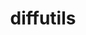 ---
title: "diffutils"
layout: cache
categories: [package, develop-2023-10-01]
meta: {"versions": ["3.9"], "compilers": ["apple-clang@=14.0.0", "cce@=15.0.1", "gcc@=10.3.0", "gcc@=11.1.0", "gcc@=11.3.0", "gcc@=12.1.0", "gcc@=7.3.1", "gcc@=7.5.0", "oneapi@=2023.2.0"], "oss": ["amzn2", "rhel8", "sle_hpc15", "ubuntu18.04", "ubuntu20.04", "ubuntu22.04", "ventura"], "platforms": ["darwin", "linux"], "targets": ["aarch64", "neoverse_n1", "ppc64le", "x86_64", "x86_64_v3", "x86_64_v4", "zen4"], "stacks": ["aws-isc", "aws-isc-aarch64", "build_systems", "data-vis-sdk", "e4s", "e4s-cray-rhel", "e4s-cray-sles", "e4s-oneapi", "e4s-power", "gpu-tests", "ml-darwin-aarch64-mps", "ml-linux-x86_64-cpu", "ml-linux-x86_64-cuda", "ml-linux-x86_64-rocm", "radiuss", "radiuss-aws", "radiuss-aws-aarch64", "root", "tutorial"], "num_specs": 12, "num_specs_by_stack": {"root": 12, "ml-darwin-aarch64-mps": 1, "radiuss-aws-aarch64": 2, "aws-isc-aarch64": 2, "aws-isc": 1, "radiuss-aws": 1, "e4s-cray-rhel": 1, "gpu-tests": 1, "e4s": 1, "data-vis-sdk": 1, "e4s-power": 1, "e4s-oneapi": 1, "radiuss": 1, "build_systems": 1, "e4s-cray-sles": 1, "tutorial": 2, "ml-linux-x86_64-cpu": 1, "ml-linux-x86_64-rocm": 1, "ml-linux-x86_64-cuda": 1}}
spec_details: [{"hash": "4txhbym6f67xzabbzlkvmbqhfxlme7dn", "compiler": "apple-clang@=14.0.0", "versions": ["3.9"], "os": "ventura", "platform": "darwin", "target": "aarch64", "variants": ["build_system=autotools"], "stacks": ["root", "ml-darwin-aarch64-mps"], "size": "-", "tarball": "https://binaries.spack.io/develop-2023-10-01/build_cache/darwin-ventura-aarch64/apple-clang-14.0.0/diffutils-3.9/darwin-ventura-aarch64-apple-clang-14.0.0-diffutils-3.9-4txhbym6f67xzabbzlkvmbqhfxlme7dn.spack"}, {"hash": "uwlf5bzbyqxvwcx7wn7wexhvqxtim2l2", "compiler": "gcc@=7.3.1", "versions": ["3.9"], "os": "amzn2", "platform": "linux", "target": "aarch64", "variants": ["build_system=autotools"], "stacks": ["radiuss-aws-aarch64", "root", "aws-isc-aarch64"], "size": "-", "tarball": "https://binaries.spack.io/develop-2023-10-01/build_cache/linux-amzn2-aarch64/gcc-7.3.1/diffutils-3.9/linux-amzn2-aarch64-gcc-7.3.1-diffutils-3.9-uwlf5bzbyqxvwcx7wn7wexhvqxtim2l2.spack"}, {"hash": "ooxv3fxb5fa3hvjv2ma5jjfsrquo5gee", "compiler": "gcc@=7.3.1", "versions": ["3.9"], "os": "amzn2", "platform": "linux", "target": "neoverse_n1", "variants": ["build_system=autotools"], "stacks": ["radiuss-aws-aarch64", "root", "aws-isc-aarch64"], "size": "-", "tarball": "https://binaries.spack.io/develop-2023-10-01/build_cache/linux-amzn2-neoverse_n1/gcc-7.3.1/diffutils-3.9/linux-amzn2-neoverse_n1-gcc-7.3.1-diffutils-3.9-ooxv3fxb5fa3hvjv2ma5jjfsrquo5gee.spack"}, {"hash": "kwwobugt7b4ge75jnb23mjai7iz2u473", "compiler": "gcc@=7.3.1", "versions": ["3.9"], "os": "amzn2", "platform": "linux", "target": "x86_64_v3", "variants": ["build_system=autotools"], "stacks": ["aws-isc", "root", "radiuss-aws"], "size": "-", "tarball": "https://binaries.spack.io/develop-2023-10-01/build_cache/linux-amzn2-x86_64_v3/gcc-7.3.1/diffutils-3.9/linux-amzn2-x86_64_v3-gcc-7.3.1-diffutils-3.9-kwwobugt7b4ge75jnb23mjai7iz2u473.spack"}, {"hash": "txdwajug226j5eieey76zjzijooppihy", "compiler": "cce@=15.0.1", "versions": ["3.9"], "os": "rhel8", "platform": "linux", "target": "zen4", "variants": ["build_system=autotools"], "stacks": ["e4s-cray-rhel", "root"], "size": "-", "tarball": "https://binaries.spack.io/develop-2023-10-01/build_cache/linux-rhel8-zen4/cce-15.0.1/diffutils-3.9/linux-rhel8-zen4-cce-15.0.1-diffutils-3.9-txdwajug226j5eieey76zjzijooppihy.spack"}, {"hash": "mqvh6x7dnd3tznzxxc7wmsiydyuqajjd", "compiler": "gcc@=11.1.0", "versions": ["3.9"], "os": "ubuntu20.04", "platform": "linux", "target": "x86_64_v3", "variants": ["build_system=autotools"], "stacks": ["gpu-tests", "e4s", "root", "data-vis-sdk"], "size": "-", "tarball": "https://binaries.spack.io/develop-2023-10-01/build_cache/linux-ubuntu20.04-x86_64_v3/gcc-11.1.0/diffutils-3.9/linux-ubuntu20.04-x86_64_v3-gcc-11.1.0-diffutils-3.9-mqvh6x7dnd3tznzxxc7wmsiydyuqajjd.spack"}, {"hash": "uihoom23vsjsndvudlcp5o3aod4rziyv", "compiler": "gcc@=11.1.0", "versions": ["3.9"], "os": "ubuntu20.04", "platform": "linux", "target": "ppc64le", "variants": ["build_system=autotools"], "stacks": ["e4s-power", "root"], "size": "-", "tarball": "https://binaries.spack.io/develop-2023-10-01/build_cache/linux-ubuntu20.04-ppc64le/gcc-11.1.0/diffutils-3.9/linux-ubuntu20.04-ppc64le-gcc-11.1.0-diffutils-3.9-uihoom23vsjsndvudlcp5o3aod4rziyv.spack"}, {"hash": "u6l7k3bcflyhfye2ey2baytdnxb7yxzw", "compiler": "oneapi@=2023.2.0", "versions": ["3.9"], "os": "ubuntu20.04", "platform": "linux", "target": "x86_64", "variants": ["build_system=autotools"], "stacks": ["e4s-oneapi", "root"], "size": "-", "tarball": "https://binaries.spack.io/develop-2023-10-01/build_cache/linux-ubuntu20.04-x86_64/oneapi-2023.2.0/diffutils-3.9/linux-ubuntu20.04-x86_64-oneapi-2023.2.0-diffutils-3.9-u6l7k3bcflyhfye2ey2baytdnxb7yxzw.spack"}, {"hash": "nafmphfu37zaxd6pq73etxihxjef3enh", "compiler": "gcc@=7.5.0", "versions": ["3.9"], "os": "ubuntu18.04", "platform": "linux", "target": "x86_64_v3", "variants": ["build_system=autotools"], "stacks": ["radiuss", "root", "build_systems"], "size": "-", "tarball": "https://binaries.spack.io/develop-2023-10-01/build_cache/linux-ubuntu18.04-x86_64_v3/gcc-7.5.0/diffutils-3.9/linux-ubuntu18.04-x86_64_v3-gcc-7.5.0-diffutils-3.9-nafmphfu37zaxd6pq73etxihxjef3enh.spack"}, {"hash": "ja6nemy3bsptdjme4ij5x723tasqmbi2", "compiler": "gcc@=10.3.0", "versions": ["3.9"], "os": "sle_hpc15", "platform": "linux", "target": "x86_64_v4", "variants": ["build_system=autotools"], "stacks": ["root", "e4s-cray-sles"], "size": "-", "tarball": "https://binaries.spack.io/develop-2023-10-01/build_cache/linux-sle_hpc15-x86_64_v4/gcc-10.3.0/diffutils-3.9/linux-sle_hpc15-x86_64_v4-gcc-10.3.0-diffutils-3.9-ja6nemy3bsptdjme4ij5x723tasqmbi2.spack"}, {"hash": "fbcvcmo6i4cekq66x5cyy5ihji6d5agl", "compiler": "gcc@=11.3.0", "versions": ["3.9"], "os": "ubuntu22.04", "platform": "linux", "target": "x86_64_v3", "variants": ["build_system=autotools"], "stacks": ["tutorial", "ml-linux-x86_64-cpu", "ml-linux-x86_64-rocm", "root", "ml-linux-x86_64-cuda"], "size": "-", "tarball": "https://binaries.spack.io/develop-2023-10-01/build_cache/linux-ubuntu22.04-x86_64_v3/gcc-11.3.0/diffutils-3.9/linux-ubuntu22.04-x86_64_v3-gcc-11.3.0-diffutils-3.9-fbcvcmo6i4cekq66x5cyy5ihji6d5agl.spack"}, {"hash": "lboulbgfkkq7ku5rdhcpc2hovl234cu4", "compiler": "gcc@=12.1.0", "versions": ["3.9"], "os": "ubuntu22.04", "platform": "linux", "target": "x86_64_v3", "variants": ["build_system=autotools"], "stacks": ["tutorial", "root"], "size": "-", "tarball": "https://binaries.spack.io/develop-2023-10-01/build_cache/linux-ubuntu22.04-x86_64_v3/gcc-12.1.0/diffutils-3.9/linux-ubuntu22.04-x86_64_v3-gcc-12.1.0-diffutils-3.9-lboulbgfkkq7ku5rdhcpc2hovl234cu4.spack"}]
---